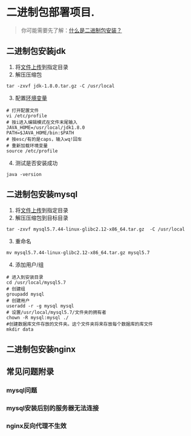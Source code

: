 # 二进制包部署项目.

> 你可能需要先了解：[什么是二进制包安装？](/views/deploydeploy/base.md#什么是二进制包安装)

## 二进制包安装jdk
1. 将[文件上传](/views/deploydeploy/base.md#如何上传文件到linux?)到指定目录
2. 解压压缩包
```shell
tar -zxvf jdk-1.8.0.tar.gz -C /usr/local
```
3. 配置[环境变量](/views/deploydeploy/base.md#什么是环境变量?)
```shell
# 打开配置文件
vi /etc/profile
# 按i进入编辑模式在文件末尾输入
JAVA_HOME=/usr/local/jdk1.8.0
PATH=$JAVA_HOME/bin:$PATH
# 按esc/有的是caps，输入wq!回车
# 重新加载环境变量
source /etc/profile
```
4. 测试是否安装成功
```shell
java -version
```

## 二进制包安装mysql
1. 将[文件上传](/views/deploydeploy/base.md#如何上传文件到linux?)到指定目录
2. 解压压缩包到目标目录
```shell
tar -zxvf mysql5.7.44-linux-glibc2.12-x86_64.tar.gz  -C /usr/local
```
3. 重命名
```shell
mv mysql5.7.44-linux-glibc2.12-x86_64.tar.gz mysql5.7
```
4. 添加用户/组
```shell
# 进入到安装目录
cd /usr/local/mysql5.7
# 创建组
groupadd mysql
# 创建用户
useradd -r -g mysql mysql
# 设置/usr/local/mysql5.7/文件夹的拥有者
chown -R mysql:mysql ./
#创建数据库文件存放的文件夹。这个文件夹将来存放每个数据库的库文件
mkdir data

```

## 二进制包安装nginx

## 常见问题附录

### mysql问题
### mysql安装后别的服务器无法连接

### nginx反向代理不生效

